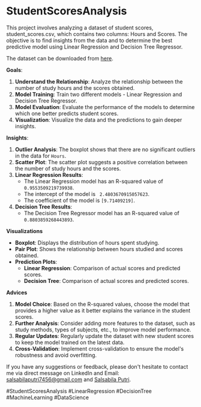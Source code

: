 # StudentScoresAnalysis

This project involves analyzing a dataset of student scores, student_scores.csv, which contains two columns: Hours and Scores. The objective is to find insights from the data and to determine the best predictive model using Linear Regression and Decision Tree Regressor.

The dataset can be downloaded from [here](https://drive.google.com/file/d/1eYFfxkOCKKiabdkgy64NbM44YjwwIHOA/view?usp=sharing).

**Goals**:

1. **Understand the Relationship**: Analyze the relationship between the number of study hours and the scores obtained.
2. **Model Training**: Train two different models - Linear Regression and Decision Tree Regressor.
3. **Model Evaluation**: Evaluate the performance of the models to determine which one better predicts student scores.
4. **Visualization**: Visualize the data and the predictions to gain deeper insights.

**Insights**:

1. **Outlier Analysis**: The boxplot shows that there are no significant outliers in the data for `Hours`.
2. **Scatter Plot**: The scatter plot suggests a positive correlation between the number of study hours and the scores.
3. **Linear Regression Results**:
    - The Linear Regression model has an R-squared value of `0.9553509219739938`.
    - The intercept of the model is ` 2.4803670915057623`.
    - The coefficient of the model is `[9.71409219]`.
4. **Decision Tree Results**:
    - The Decision Tree Regressor model has an R-squared value of `0.8803859268443893`.

**Visualizations**

- **Boxplot**: Displays the distribution of hours spent studying.
- **Pair Plot**: Shows the relationship between hours studied and scores obtained.
- **Prediction Plots**:
  - **Linear Regression**: Comparison of actual scores and predicted scores.
  - **Decision Tree**: Comparison of actual scores and predicted scores.

**Advices**

1. **Model Choice**: Based on the R-squared values, choose the model that provides a higher value as it better explains the variance in the student scores.
2. **Further Analysis**: Consider adding more features to the dataset, such as study methods, types of subjects, etc., to improve model performance.
3. **Regular Updates**: Regularly update the dataset with new student scores to keep the model trained on the latest data.
4. **Cross-Validation**: Implement cross-validation to ensure the model's robustness and avoid overfitting.

If you have any suggestions or feedback, please don't hesitate to contact me via direct message on LinkedIn and Email: [salsabilaputri7456@gmail.com](salsabilaputri7456@gmail.com) and [Salsabila Putri](https://www.linkedin.com/in/salsabila-putri-2a003b280/).

#StudentScoresAnalysis #LinearRegression #DecisionTree #MachineLearning #DataScience
